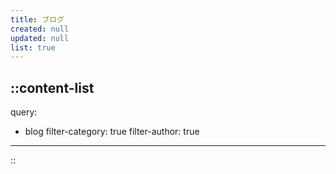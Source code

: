 ```yaml
---
title: ブログ
created: null
updated: null
list: true
---
```


::content-list
---
query:
  - blog
filter-category: true
filter-author: true
---
::
